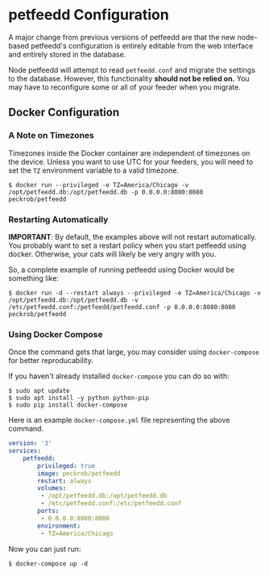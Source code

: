 # petfeedd Configuration

A major change from previous versions of petfeedd are that the new node-based
petfeedd's configuration is entirely editable from the web interface and
entirely stored in the database.

Node petfeedd will attempt to read `petfeedd.conf` and migrate the settings to
the database. However, this functionality **should not be relied on.** You may
have to reconfigure some or all of your feeder when you migrate.

## Docker Configuration

### A Note on Timezones

Timezones inside the Docker container are independent of timezones on the
device. Unless you want to use UTC for your feeders, you will need to set the
`TZ` environment variable to a valid timezone.

```
$ docker run --privileged -e TZ=America/Chicago -v /opt/petfeedd.db:/opt/petfeedd.db -p 0.0.0.0:8080:8080 peckrob/petfeedd
```

### Restarting Automatically

**IMPORTANT**: By default, the examples above will not restart automatically.
You probably want to set a restart policy when you start petfeedd using docker.
Otherwise, your cats will likely be very angry with you.

So, a complete example of running petfeedd using Docker would be something like:

```
$ docker run -d --restart always --privileged -e TZ=America/Chicago -v /opt/petfeedd.db:/opt/petfeedd.db -v /etc/petfeedd.conf:/petfeedd/petfeedd.conf -p 0.0.0.0:8080:8080 peckrob/petfeedd
```

### Using Docker Compose

Once the command gets that large, you may consider using `docker-compose` for
better reproducability.

If you haven't already installed `docker-compose` you can do so with:

```
$ sudo apt update
$ sudo apt install -y python python-pip
$ sudo pip install docker-compose
```

Here is an example `docker-compose.yml` file representing the above command.

```yml
version: '3'
services:
    petfeedd:
        privileged: true
        image: peckrob/petfeedd
        restart: always
        volumes:
         - /opt/petfeedd.db:/opt/petfeedd.db
         - /etc/petfeedd.conf:/etc/petfeedd.conf
        ports:
         - 0.0.0.0:8080:8080
        environment:
         - TZ=America/Chicago
```

Now you can just run:

```
$ docker-compose up -d
```
